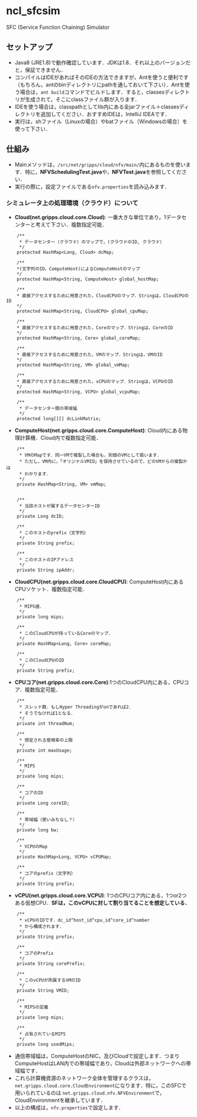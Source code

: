 # ncl_sfcsim
SFC (Service Function Chaining) Simulator
## セットアップ
- Java8 (JRE1.8)で動作確認しています．JDKは1.8．それ以上のバージョンだと，保証できません．
- コンパイルはIDEがあればそのIDEの方法できますが，Antを使うと便利です（もちろん，antのbinディレクトリにpathを通しておいて下さい）．Antを使う場合は，`ant build`コマンドでビルドします．すると，classesディレクトリが生成されて，そこにclassファイル群が入ります．
- IDEを使う場合は，classpathとしてlib内にある全jarファイル＋classesディレクトリを追加してください．おすすめIDEは，IntelliJ IDEAです．
- 実行は，shファイル（Linuxの場合）やbatファイル（Windowsの場合）を使って下さい．
## 仕組み
- Mainメソッドは，`/src/net/gripps/cloud/nfv/main/`内にあるものを使います．特に，**NFVSchedulingTest.java**や，**NFVTest.java**を参照してください．
- 実行の際に，設定ファイルである`nfv.properties`を読み込みます．
### シミュレータ上の処理環境（クラウド）について
- **Cloud(net.gripps.cloud.core.Cloud)**: 一番大きな単位であり，1データセンターと考えて下さい．複数指定可能．
~~~
    /**
     * データセンター（クラウド）のマップで，(クラウドのID, クラウド）
     */
    protected HashMap<Long, Cloud> dcMap;
    
    /**
    *(文字列のID，ComputeHost)によるComputeHostのマップ
    */
    protected HashMap<String, ComputeHost> global_hostMap;
    
    /**
    * 直接アクセスするために用意された，CloudCPUのマップ．Stringは，CloudCPUのID
    */
    protected HashMap<String, CloudCPU> global_cpuMap;
    
    /**
    * 直接アクセスするために用意された，Coreのマップ．Stringは，CoreのID
    */
    protected HashMap<String, Core> global_coreMap;
    
    /**
    * 直接アクセスするために用意された，VMのマップ．Stringは，VMのID
    */
    protected HashMap<String, VM> global_vmMap;
    
    /**
    * 直接アクセスするために用意された，vCPUのマップ．Stringは，VCPUのID
    */
    protected HashMap<String, VCPU> global_vcpuMap;

    /**
     * データセンター間の帯域幅
     */
    protected long[][] dcLinkMatrix;
~~~
- **ComputeHost(net.gripps.cloud.core.ComputeHost)**: Cloud内にある物理計算機．Cloud内で複数指定可能．
~~~
    /**
     * VMのMapです．同一VMで複製した場合も，別個のVMとして扱います．
     * ただし，VM内に，「オリジナルVMID」を保持させているので，どのVMからの複製かは
     * わかります．
     */
    private HashMap<String, VM> vmMap;


    /**
     * 当該ホストが属するデータセンターID
     */
    private Long dcID;

    /**
     * このホストのprefix（文字列）
     */
    private String prefix;

    /**
     * このホストのIPアドレス
     */
    private String ipAddr;
~~~
- **CloudCPU(net.gripps.cloud.core.CloudCPU)**: ComputeHost内にあるCPUソケット．複数指定可能．
~~~
    /**
     * MIPS値．
     */
    private long mips;

    /**
     * このCloudCPUが持っているCoreのマップ．
     */
    private HashMap<Long, Core> coreMap;

    /**
     * このCloudCPUのID
     */
    private String prefix;
~~~
- **CPUコア(net.gripps.cloud.core.Core)**:1つのCloudCPU内にある，CPUコア．複数指定可能．
~~~
    /**
     * スレッド数．もしHyper Threadingがonであれば2．
     * そうでなければ1となる．
     */
    private int threadNum;

    /**
     * 想定される使用率の上限
     */
    private int maxUsage;

    /**
     * MIPS
     */
    private long mips;

    /**
     * コアのID
     */
    private Long coreID;

    /**
     * 帯域幅（使いみちなし？）
     */
    private long bw;

    /**
     * VCPUのMap
     */
    private HashMap<Long, VCPU> vCPUMap;

    /**
     * コアのprefix（文字列）
     */
    private String prefix;
~~~
- **vCPU(net.gripps.cloud.core.VCPU)**: 1つのCPUコア内にある，1つor2つある仮想CPU．**SFは，このvCPUに対して割り当てることを想定している．**
~~~
    /**
     * vCPUのIDです．dc_id^host_id^cpu_id^core_id^number
     * から構成されます．
     */
    private String prefix;

    /**
     * コアのPrefix
     */
    private String corePrefix;

    /**
     * このvCPUが所属するVMのID
     */
    private String VMID;

    /**
     * MIPSの定義
     */
    private long mips;

    /**
     * 占有されているMIPS
     */
    private long usedMips;
~~~
- 通信帯域幅は，ComputeHostのNIC，及びCloudで設定します．つまりComputeHostはLAN内での帯域幅であり，Cloudは外部ネットワークへの帯域幅です．
- これら計算機資源のネットワーク全体を管理するクラスは，`net.gripps.cloud.core.CloudEnvironment`になります．特に，このSFCで用いられているのは
`net.gripps.cloud.nfv.NFVEnvironment`で，CloudEnvironmentを継承しています．
- 以上の構成は，`nfv.properties`で設定します．
